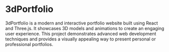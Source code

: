 # 3dPortfolio

3dPortfolio is a modern and interactive portfolio website built using React and Three.js. It showcases 3D models and animations to create an engaging user experience. This project demonstrates advanced web development techniques and provides a visually appealing way to present personal or professional portfolios.
